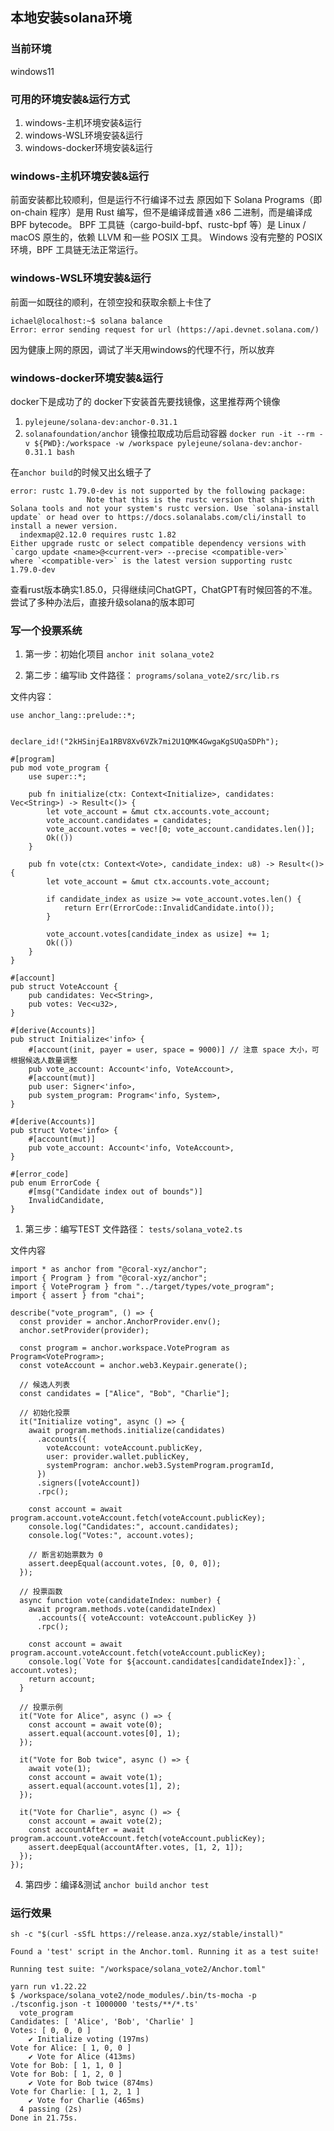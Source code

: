 ## 本地安装solana环境

### 当前环境
windows11

### 可用的环境安装&运行方式
1. windows-主机环境安装&运行 
2. windows-WSL环境安装&运行
3. windows-docker环境安装&运行

### windows-主机环境安装&运行

前面安装都比较顺利，但是运行不行编译不过去
原因如下
Solana Programs（即 on-chain 程序）是用 Rust 编写，但不是编译成普通 x86 二进制，而是编译成 BPF bytecode。
BPF 工具链（cargo-build-bpf、rustc-bpf 等）是 Linux / macOS 原生的，依赖 LLVM 和一些 POSIX 工具。
Windows 没有完整的 POSIX 环境，BPF 工具链无法正常运行。

### windows-WSL环境安装&运行
前面一如既往的顺利，在领空投和获取余额上卡住了
```
ichael@localhost:~$ solana balance
Error: error sending request for url (https://api.devnet.solana.com/)
```

因为健康上网的原因，调试了半天用windows的代理不行，所以放弃


### windows-docker环境安装&运行
docker下是成功了的
docker下安装首先要找镜像，这里推荐两个镜像
1. `pylejeune/solana-dev:anchor-0.31.1`
2. `solanafoundation/anchor`
镜像拉取成功后启动容器
` docker run -it --rm -v ${PWD}:/workspace -w /workspace pylejeune/solana-dev:anchor-0.31.1 bash
`

在`anchor build`的时候又出幺蛾子了

```
error: rustc 1.79.0-dev is not supported by the following package:
                 Note that this is the rustc version that ships with Solana tools and not your system's rustc version. Use `solana-install update` or head over to https://docs.solanalabs.com/cli/install to install a newer version.
  indexmap@2.12.0 requires rustc 1.82
Either upgrade rustc or select compatible dependency versions with
`cargo update <name>@<current-ver> --precise <compatible-ver>`
where `<compatible-ver>` is the latest version supporting rustc 1.79.0-dev
```

查看rust版本确实1.85.0，只得继续问ChatGPT，ChatGPT有时候回答的不准。
尝试了多种办法后，直接升级solana的版本即可

### 写一个投票系统
1. 第一步：初始化项目
`anchor init solana_vote2`

2. 第二步：编写lib
文件路径：
`programs/solana_vote2/src/lib.rs`

文件内容：
```
use anchor_lang::prelude::*;


declare_id!("2kHSinjEa1RBV8Xv6VZk7mi2U1QMK4GwgaKgSUQaSDPh");

#[program]
pub mod vote_program {
    use super::*;

    pub fn initialize(ctx: Context<Initialize>, candidates: Vec<String>) -> Result<()> {
        let vote_account = &mut ctx.accounts.vote_account;
        vote_account.candidates = candidates;
        vote_account.votes = vec![0; vote_account.candidates.len()];
        Ok(())
    }

    pub fn vote(ctx: Context<Vote>, candidate_index: u8) -> Result<()> {
        let vote_account = &mut ctx.accounts.vote_account;

        if candidate_index as usize >= vote_account.votes.len() {
            return Err(ErrorCode::InvalidCandidate.into());
        }

        vote_account.votes[candidate_index as usize] += 1;
        Ok(())
    }
}

#[account]
pub struct VoteAccount {
    pub candidates: Vec<String>,
    pub votes: Vec<u32>,
}

#[derive(Accounts)]
pub struct Initialize<'info> {
    #[account(init, payer = user, space = 9000)] // 注意 space 大小，可根据候选人数量调整
    pub vote_account: Account<'info, VoteAccount>,
    #[account(mut)]
    pub user: Signer<'info>,
    pub system_program: Program<'info, System>,
}

#[derive(Accounts)]
pub struct Vote<'info> {
    #[account(mut)]
    pub vote_account: Account<'info, VoteAccount>,
}

#[error_code]
pub enum ErrorCode {
    #[msg("Candidate index out of bounds")]
    InvalidCandidate,
}
```

1. 第三步：编写TEST
文件路径：
`tests/solana_vote2.ts`

文件内容
```
import * as anchor from "@coral-xyz/anchor";
import { Program } from "@coral-xyz/anchor";
import { VoteProgram } from "../target/types/vote_program";
import { assert } from "chai";

describe("vote_program", () => {
  const provider = anchor.AnchorProvider.env();
  anchor.setProvider(provider);

  const program = anchor.workspace.VoteProgram as Program<VoteProgram>;
  const voteAccount = anchor.web3.Keypair.generate();

  // 候选人列表
  const candidates = ["Alice", "Bob", "Charlie"];

  // 初始化投票
  it("Initialize voting", async () => {
    await program.methods.initialize(candidates)
      .accounts({
        voteAccount: voteAccount.publicKey,
        user: provider.wallet.publicKey,
        systemProgram: anchor.web3.SystemProgram.programId,
      })
      .signers([voteAccount])
      .rpc();

    const account = await program.account.voteAccount.fetch(voteAccount.publicKey);
    console.log("Candidates:", account.candidates);
    console.log("Votes:", account.votes);

    // 断言初始票数为 0
    assert.deepEqual(account.votes, [0, 0, 0]);
  });

  // 投票函数
  async function vote(candidateIndex: number) {
    await program.methods.vote(candidateIndex)
      .accounts({ voteAccount: voteAccount.publicKey })
      .rpc();

    const account = await program.account.voteAccount.fetch(voteAccount.publicKey);
    console.log(`Vote for ${account.candidates[candidateIndex]}:`, account.votes);
    return account;
  }

  // 投票示例
  it("Vote for Alice", async () => {
    const account = await vote(0);
    assert.equal(account.votes[0], 1);
  });

  it("Vote for Bob twice", async () => {
    await vote(1);
    const account = await vote(1);
    assert.equal(account.votes[1], 2);
  });

  it("Vote for Charlie", async () => {
    const account = await vote(2);
    const accountAfter = await program.account.voteAccount.fetch(voteAccount.publicKey);
    assert.deepEqual(accountAfter.votes, [1, 2, 1]);
  });
});
```
4. 第四步：编译&测试
`anchor build`
`anchor test` 


### 运行效果
`sh -c "$(curl -sSfL https://release.anza.xyz/stable/install)"`

```
Found a 'test' script in the Anchor.toml. Running it as a test suite!

Running test suite: "/workspace/solana_vote2/Anchor.toml"

yarn run v1.22.22
$ /workspace/solana_vote2/node_modules/.bin/ts-mocha -p ./tsconfig.json -t 1000000 'tests/**/*.ts'
  vote_program
Candidates: [ 'Alice', 'Bob', 'Charlie' ]
Votes: [ 0, 0, 0 ]
    ✔ Initialize voting (197ms)
Vote for Alice: [ 1, 0, 0 ]
    ✔ Vote for Alice (413ms)
Vote for Bob: [ 1, 1, 0 ]
Vote for Bob: [ 1, 2, 0 ]
    ✔ Vote for Bob twice (874ms)
Vote for Charlie: [ 1, 2, 1 ]
    ✔ Vote for Charlie (465ms)
  4 passing (2s)
Done in 21.75s.
```
